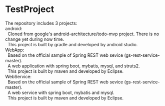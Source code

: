 # TestProject
The repository includes 3 projects:<br/>
android: <br/>
&nbsp;&nbsp;Cloned from google's android-architecture/todo-mvp project. There is no change yet during now time.<br/>
&nbsp;&nbsp;This project is built by gradle and developed by android studio.<br/>
WebApp: <br/>
&nbsp;&nbsp;Based on the official sample of Spring REST web sevice (gs-rest-service-master).<br/>
&nbsp;&nbsp;A web application with spring boot, mybatis, mysql, and struts2.<br/>
&nbsp;&nbsp;This project is built by maven and developed by Eclipse.<br/>
WebService: <br/>
&nbsp;&nbsp;Based on the official sample of Spring REST web sevice (gs-rest-service-master).<br/>
&nbsp;&nbsp;A web service with spring boot, mybatis and mysql.<br/>
&nbsp;&nbsp;This project is built by maven and developed by Eclipse.<br/>
